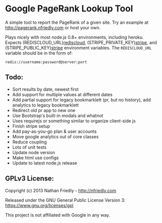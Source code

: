 Google PageRank Lookup Tool
===========================

A simple tool to report the PageRank of a given site. Try an example at 
http://pagerank.nfriedly.com or host your own. 

Plays nicely with most node.js 0.8+ environments, including heroku. Expects 
(REDISCLOUD_URL)[rediscloud],  (STRIPE_PRIVATE_KEY)[stripe], and (STRIPE_PUBLIC_KEY)[stripe] 
environment variables. The `REDISCLOUD_URL` variable should be in the form of:

    redis://username:password@server:port
    
[stripe]: https://manage.stripe.com/account/apikeys
[rediscloud]: http://redis-cloud.com/

Todo:
-----

* Sort results by date, newest first
* Add support for multiple values at different dates
* Add partial support for legacy bookmarklett (pr, but no history), add analytics to legacy bookmarklett
* Redirect old pr app to new one
* Use Bootstrap's built-in modals and whatnot
* Uses requirejs or something similar to organize client-side js
* Finish stripe setup
* Add pay-as-you-go plan & user accounts
* Move google analytics out of core classes
* Reduce coupling
* Lots of unit tests
* Update node version
* Make html use configs
* Update to latest node.js release


GPLv3 License:
--------------

Copyright (c) 2013 Nathan Friedly - http://nfriedly.com

Released under the GNU General Public License Version 3:  https://www.gnu.org/licenses/gpl

This project is not affiliated with Google in any way.